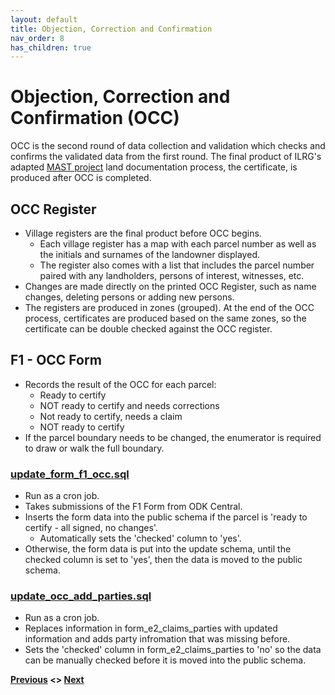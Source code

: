 ```yaml
---
layout: default
title: Objection, Correction and Confirmation
nav_order: 8
has_children: true
---
```

# Objection, Correction and Confirmation (OCC)

OCC is the second round of data collection and validation which checks and confirms the validated data from the first round. The final product of ILRG's adapted [MAST project](https://www.land-links.org/tool-resource/mapping-approaches-for-securing-tenure-mast-learning-platform/) land documentation process, the certificate, is produced after OCC is completed. 

## OCC Register
- Village registers are the final product before OCC begins.
    - Each village register has a map with each parcel number as well as the initials and surnames of the landowner displayed.
    - The register also comes with a list that includes the parcel number paired with any landholders, persons of interest, witnesses, etc.
- Changes are made directly on the printed OCC Register, such as name changes, deleting persons or adding new persons.
- The registers are produced in zones (grouped). At the end of the OCC process, certificates are produced based on the same zones, so the certificate can be double checked against the OCC register.

## F1 - OCC Form
- Records the result of the OCC for each parcel:
    - Ready to certify
    - NOT ready to certify and needs corrections
    - Not ready to certify, needs a claim
    - NOT ready to certify
- If the parcel boundary needs to be changed, the enumerator is required to draw or walk the full boundary. 

### [update_form_f1_occ.sql](../General_Assets/update_form_f1_occ.sql)
- Run as a cron job.
- Takes submissions of the F1 Form from ODK Central.
- Inserts the form data into the public schema if the parcel is 'ready to certify - all signed, no changes'.
    - Automatically sets the 'checked' column to 'yes'.
- Otherwise, the form data is put into the update schema, until the checked column is set to 'yes', then the data is moved to the public schema.

### [update_occ_add_parties.sql](../General_Assets/update_occ_add_parties.sql)
- Run as a cron job.
- Replaces information in form_e2_claims_parties with updated information and adds party infromation that was missing before.
- Sets the 'checked' column in form_e2_claims_parties to 'no' so the data can be manually checked before it is moved into the public schema.

**[Previous](/Pages/Party_Validation.html) <> [Next](OCC_Updates_GUI.html)**
